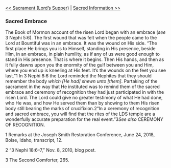 [<< Sacrament (Lord’s Supper)](Sacrament%20(Lord’s%20Supper).md)  |  [Sacred Information >>](Sacred%20Information.md)

### Sacred Embrace
The Book of Mormon account of the risen Lord began with an embrace (*see* 3 Nephi 5:6). The first wound that was felt when the people came to the Lord at Bountiful was in an embrace. It was the wound on His side. “The first place He brings you is to Himself, standing in His presence, beside Him, in an embrace, in plain humility, as if any of us were good enough to stand in His presence. That is where it begins. Then His hands, and then as it fully dawns upon you the enormity of the gulf between you and Him, where you end up is kneeling at His feet. It’s the wounds on the feet you see last.”1 In 3 Nephi 8:6 the Lord reminded the Nephites that they should remember the body *which [He had] shewn unto [them]*. Partaking of the sacrament in the way that He instituted was to remind them of the sacred embrace and ceremony of recognition they had just participated in with the risen Lord. The Lord could give no greater testimony of what He had done, who He was, and how He served them than by showing to them His risen body still bearing the marks of crucifixion.2“In a ceremony of recognition and sacred embrace, you will find that the rites of the LDS temple are a wonderfully accurate preparation for the real event.”3*See also* CEREMONY OF RECOGNITION.



1 Remarks at the Joseph Smith Restoration Conference, June 24, 2018, Boise, Idaho, transcript, 12.


2 “3 Nephi 18:6–7,” Nov. 8, 2010, blog post.


3 The Second Comforter, 265.
